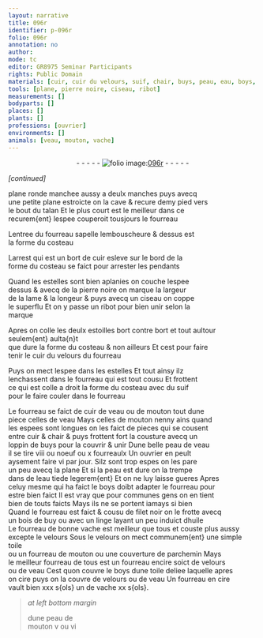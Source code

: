 ```yaml
---
layout: narrative
title: 096r
identifier: p-096r
folio: 096r
annotation: no
author:
mode: tc
editor: GR8975 Seminar Participants
rights: Public Domain
materials: [cuir, cuir du velours, suif, chair, buys, peau, eau, boys, filet, bois de buy, huile, velours, toile, parchemin, cire]
tools: [plane, pierre noire, ciseau, ribot]
measurements: []
bodyparts: []
places: []
plants: []
professions: [ouvrier]
environments: []
animals: [veau, mouton, vache]
---
```


<div class="folio" align="center">- - - - - <a href="http://gallica.bnf.fr/ark:/12148/btv1b10500001g/f197.image" target="_blank"><img src="https://cu-mkp.github.io/2017-workshop-edition/assets/photo-icon.png" alt="folio image: " style="display:inline-block; margin-bottom:-3px;"/>096r</a> - - - - - </div>  
 
*[continued]*
  
<span class="tl">plane</span> ronde manchee aussy a deulx manches puys avecq<br/> une petite <span class="tl">plane</span> estroicte on la cave & recure demy pied vers<br/> le bout du talan Et le plus court est le meilleur dans ce<br/> recurem{ent} lespee couperoit tousjours le fourreau
 
Lentree du fourreau sapelle lembouscheure & dessus est<br/> la forme du costeau
 
Larrest qui est un bort de <span class="m">cuir</span> esleve sur le bord de la<br/> forme du costeau se faict pour arrester les pendants
 
Quand les estelles sont bien aplanies on couche lespee<br/> dessus & avecq de la <span class="tl">pierre noire</span> on marque la largeur<br/> de la lame & la longeur & puys avecq un <span class="tl">ciseau</span> on coppe<br/> le superflu Et on y passe un <span class="tl">ribot</span> pour bien unir selon la<br/> marque
 
Apres on colle les deulx estoilles bort contre bort <span class="add">et tout aultour</span> seulem{ent} aulta{n}t<br/> que dure la forme du costeau & non ailleurs Et cest pour faire<br/> tenir le <span class="m">cuir du velours</span> du fourreau
 
Puys on mect lespee dans les estelles Et tout ainsy ilz<br/> lenchassent dans le fourreau qui est tout cousu Et frottent<br/> ce qui est colle a droit la forme du costeau avec du <span class="m">suif</span><br/> pour le faire couler dans le fourreau
 
Le fourreau se faict de <span class="m">cuir</span> de <span class="al">veau</span> ou de <span class="al">mouton</span> tout dune<br/> piece celles de <span class="al">veau</span> Mays celles de <span class="al">mouton</span> nenny ains quand<br/> les espees sont longues on les faict de pieces qui se cousent<br/> entre <span class="m">cuir</span> & <span class="m">chair</span> & puys frottent fort la cousture avecq un<br/> loppin de <span class="m">buys</span> pour la couvrir & unir Dune belle <span class="m">peau</span> de <span class="al">veau</span><br/> il se tire viii ou noeuf ou x fourreaulx Un <span class="pro">ouvrier</span> en peult<br/> aysement faire vi par jour. Silz sont trop espes on les pare<br/> un peu avecq la <span class="tl">plane</span> Et si la <span class="m">peau</span> est dure on la trempe<br/> dans de l<span class="m">eau</span> tiede legerem{ent} Et on ne luy laisse gueres Apres<br/> celuy mesme qui ha faict le <span class="m">boys</span> doibt adapter le fourreau pour<br/> estre bien faict Il est vray que pour communes gens on en tient<br/> bien de touts faicts Mays ils ne se portent iamays si bien<br/> Quand le fourreau est faict & cousu de <span class="m">filet</span> noir on le frotte avecq<br/> un <span class="m">bois de buy</span> ou avec un linge layant un peu induict d<span class="m">huile</span><br/> Le fourreau de bonne <span class="al">vache</span> est meilleur que tous et couste plus aussy<br/> excepte le <span class="m">velours</span> Sous le <span class="m">velours</span> on mect communem{ent} une simple <span class="m">toile</span><br/> ou un fourreau de <span class="al">mouton</span> ou une couverture de <span class="m">parchemin</span> Mays<br/> le meilleur fourreau de tous est un fourreau encire soict de <span class="m">velours</span><br/> ou de <span class="al">veau</span> Cest quon couvre le <span class="m">boys</span> dune <span class="m">toile</span> deliee laquelle apres<br/> on <span class="m">cire</span> puys on la couvre de <span class="m">velours</span> ou de <span class="al">veau</span> Un fourreau en <span class="m">cire</span><br/> vault bien xxx s{ols} un de <span class="al">vache</span> xx s{ols}.
 
> *at left bottom margin*
> 
> 
>   dune peau de<br/> <span class="al">mouton</span> v ou vi
 
